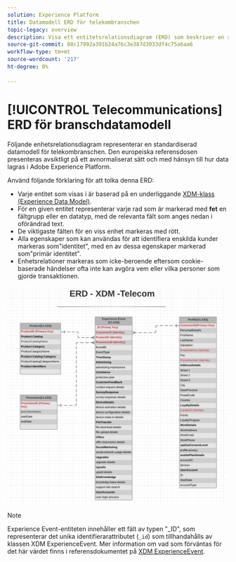```yaml
---
solution: Experience Platform
title: Datamodell ERD för telekombranschen
topic-legacy: overview
description: Visa ett entitetsrelationsdiagram (ERD) som beskriver en standardiserad datamodell för telekombranschen som är kompatibel med Experience Data Model (XDM) för användning i Adobe Experience Platform.
source-git-commit: 88c17992a391b24a76c3e387d3033df4c75a6aa6
workflow-type: tm+mt
source-wordcount: '217'
ht-degree: 0%

---
```



# [!UICONTROL Telecommunications] ERD för branschdatamodell

Följande enhetsrelationsdiagram representerar en standardiserad datamodell för telekombranschen. Den europeiska referensdosen presenteras avsiktligt på ett avnormaliserat sätt och med hänsyn till hur data lagras i Adobe Experience Platform.

Använd följande förklaring för att tolka denna ERD:

* Varje entitet som visas i är baserad på en underliggande [XDM-klass (Experience Data Model)](../composition.md#class).
* För en given entitet representerar varje rad som är markerad med **fet** en fältgrupp eller en datatyp, med de relevanta fält som anges nedan i oförändrad text.
* De viktigaste fälten för en viss enhet markeras med rött.
* Alla egenskaper som kan användas för att identifiera enskilda kunder markeras som&quot;identitet&quot;, med en av dessa egenskaper markerad som&quot;primär identitet&quot;.
* Enhetsrelationer markeras som icke-beroende eftersom cookie-baserade händelser ofta inte kan avgöra vem eller vilka personer som gjorde transaktionen.


![](../../images/industries/telecom.png)

>[!NOTE]
>
>Experience Event-entiteten innehåller ett fält av typen &quot;_ID&quot;, som representerar det unika identifierarattributet (`_id`) som tillhandahålls av klassen XDM ExperienceEvent. Mer information om vad som förväntas för det här värdet finns i referensdokumentet på [XDM ExperienceEvent](../../classes/experienceevent.md).